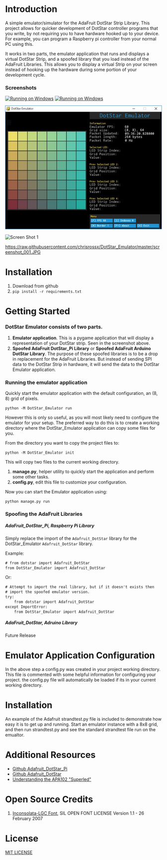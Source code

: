 # Introduction

A simple emulator/simulator for the AdaFruit DotStar Strip Library. This project allows for quicker development of DotStar controller programs that you write, by not requiring you to have hardware hooked up to your device. For example, you can program a Raspberry pi controller from your normal PC using this.

It works in two parts, the emulator application that runs and displays a virtual DotStar Strip, and a spoofed library that you load instead of the AdaFruit Libraries.  This allows you to display a virtual Strip on your screen instead of hooking up the hardware during some portion of your development cycle.

### Screenshots

[<img src="https://raw.githubusercontent.com/chrisrossx/DotStar_Emulator/dev-main/screenshot_001.JPG" alt="Running on Windows" width=250 height=250 />](screenshot_001.JPG)   [<img src="https://raw.githubusercontent.com/chrisrossx/DotStar_Emulator/dev-main/screenshot_002.JPG" alt="Running on Windows" width=250 height=250 />](https://raw.githubusercontent.com/chrisrossx/DotStar_Emulator/dev-main/screenshot_001.JPG)

![Screen Shot 1](screenshot_001.JPG)

![Screen Shot 1](<img src="screenshot_001.JPG" alt="Running on Windows" width=250 height=250 />)

https://raw.githubusercontent.com/chrisrossx/DotStar_Emulator/master/screenshot_001.JPG

# Installation

1.  Download from github
2.  `pip install -r requirements.txt`

# Getting Started

### DotStar Emulator consists of two parts.
 
1.  **Emulator application**.  This is a pygame application that will display a representation of your DotStar strip. Seen in the screenshot above. 
2.  **Spoofed AdaFruit DotStar_Pi Library** or **Spoofed AdaFruit Arduino DotStar Library**.  The purpose of these spoofed libraries is to be a drop in replacement for the AdaFruit Libraries. But instead of sending SPI data to the DotStar Strip in hardware, it will send the data to the DotStar Emulator application.

### Running the emulator application

Quickly start the emulator application with the default configuration, an (8, 8) grid of pixels.
 
    python -M DotStar_Emulator run

However this is only so useful, as you will most likely need to configure the emulator for your setup.  The preferred way to do this is to create a working directory where the DotStar_Emulator application can copy some files for you.

From the directory you want to copy the project files to:
    
    python -M DotStar_Emulator init

This will copy two files to the current working directory.
1.  **manage.py**, helper utility to quickly start the application and perform some other tasks. 
2.  **config.py**, edit this file to customize your configuration. 

Now you can start the Emulator application using:

    python manage.py run

### Spoofing the AdaFruit Libraries

##### AdaFruit_DotStar_Pi, Raspberry Pi Library

Simply replace the import of the `Adafruit_DotStar` library for the DotStar_Emulator `Adafruit_DotStar` library.
 
Example:

    # from dotstar import Adafruit_DotStar
    from DotStar_Emulator import Adafruit_DotStar

Or:

    # Attempt to import the real library, but if it doesn't exists then 
    # import the spoofed emulator version.
    try:
        from dotstar import Adafruit_DotStar
    except ImportError:
        from DotStar_Emulator import Adafruit_DotStar


##### AdaFruit_DotStar, Adruino Library

Future Release

# Emulator Application Configuration

In the above step a config.py was created in your project working directory.  This file is commented with some helpful information for configuring your project.  the config.py file will automatically be loaded if its in your current working directory. 

# Installation

An example of the Adafruit strandtest.py file is included to demonstrate how easy it is to get up and running.  Start an emulator instance with a 8x8 grid, and then run strandtest.py and see the standard strandtest file run on the emualtor.

# Additional Resources

* [Github Adafruit_DotStar_Pi](https://github.com/adafruit/Adafruit_DotStar_Pi)
* [Github Adafruit_DotStar](https://github.com/adafruit/Adafruit_DotStar)
* [Understanding the APA102 "Superled"](https://cpldcpu.wordpress.com/2014/11/30/understanding-the-apa102-superled/)

# Open Source Credits

1.  [Inconsolata-LGC Font](https://github.com/DeLaGuardo/Inconsolata-LGC), SIL OPEN FONT LICENSE Version 1.1 - 26 February 2007

# License

[MIT LICENSE](http://opensource.org/licenses/MIT)
